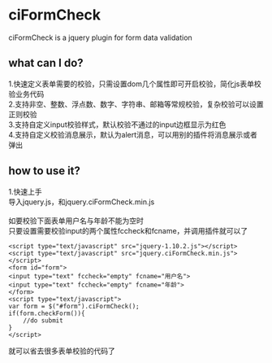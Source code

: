 # ciFormCheck
ciFormCheck is a jquery plugin for form data validation

what can I do?
--------------
1.快速定义表单需要的校验，只需设置dom几个属性即可开启校验，简化js表单校验业务代码<br/>
2.支持非空、整数、浮点数、数字、字符串、邮箱等常规校验，复杂校验可以设置正则校验<br/>
3.支持自定义input校验样式，默认校验不通过的input边框显示为红色<br/>
4.支持自定义校验消息展示，默认为alert消息，可以用别的插件将消息展示或者弹出<br/>

how to use it?
--------------
1.快速上手<br/>
导入jquery.js，和jquery.ciFormCheck.min.js<br/><br/>
如要校验下面表单用户名与年龄不能为空时<br/>
只要设置需要校验input的两个属性fccheck和fcname，并调用插件就可以了<br/>
```
<script type="text/javascript" src="jquery-1.10.2.js"></script>
<script type="text/javascript" src="jquery.ciFormCheck.min.js"></script>
<form id="form">
<input type="text" fccheck="empty" fcname="用户名">
<input type="text" fccheck="empty" fcname="年龄">
</form>
<script type="text/javascript">
var form = $("#form").ciFormCheck();
if(form.checkForm()){
	//do submit
}
</script>
```

就可以省去很多表单校验的代码了
